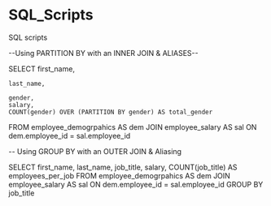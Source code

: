 # SQL_Scripts
SQL scripts 

--Using PARTITION BY with an INNER JOIN & ALIASES--

SELECT 
    first_name, 
    
    last_name, 
    
    gender, 
    salary, 
    COUNT(gender) OVER (PARTITION BY gender) AS total_gender
FROM employee_demogrpahics AS dem
JOIN employee_salary AS sal 
    ON dem.employee_id = sal.employee_id 

-- Using GROUP BY with an OUTER JOIN & Aliasing

SELECT
    first_name, 
    last_name, 
    job_title, 
    salary, 
    COUNT(job_title) AS employees_per_job
FROM employee_demogrpahics AS dem
JOIN employee_salary AS sal 
    ON dem.employee_id = sal.employee_id 
GROUP BY job_title
